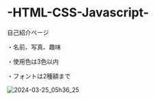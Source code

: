 ﻿# -HTML-CSS-Javascript-
 自己紹介ページ
 
 ・名前、写真、趣味
 
 ・使用色は3色以内

 ・フォントは2種額まで
 
![2024-03-25_05h36_25](https://github.com/daiichiii/HTML-CSS-Javascript/assets/136941425/af306fb7-992a-42b3-9691-9ecf6a07703d)
